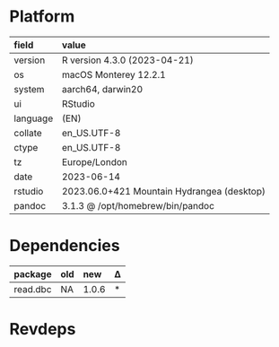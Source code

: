 # Platform

|field    |value                                      |
|:--------|:------------------------------------------|
|version  |R version 4.3.0 (2023-04-21)               |
|os       |macOS Monterey 12.2.1                      |
|system   |aarch64, darwin20                          |
|ui       |RStudio                                    |
|language |(EN)                                       |
|collate  |en_US.UTF-8                                |
|ctype    |en_US.UTF-8                                |
|tz       |Europe/London                              |
|date     |2023-06-14                                 |
|rstudio  |2023.06.0+421 Mountain Hydrangea (desktop) |
|pandoc   |3.1.3 @ /opt/homebrew/bin/pandoc           |

# Dependencies

|package  |old |new   |Δ  |
|:--------|:---|:-----|:--|
|read.dbc |NA  |1.0.6 |*  |

# Revdeps

